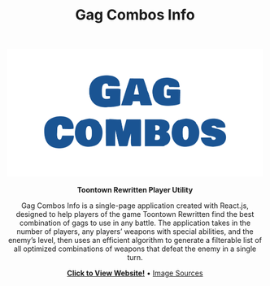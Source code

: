 <!-- Page Title -->
<h1 align="center"> Gag Combos Info </h1> <br>

<!-- Title Image -->
<p align="center">
  <a href="https://gagcombos.info/">
    <img border="0" alt="Gag Combos Info - Title Card" src="/public/img/title-card.png">
  </a>
</p>

<!-- Game Description -->
<p align="center">
  <b>Toontown Rewritten Player Utility</b>
</p>

<p align="center">
  Gag Combos Info is a single-page application created with React.js, designed to help players of the game Toontown Rewritten find the best combination of gags to use in any battle. The application takes in the number of players, any players’ weapons with special abilities, and the enemy’s level, then uses an efficient algorithm to generate a filterable list of all optimized combinations of weapons that defeat the enemy in a single turn.
</p>

<!-- Links - Trailer, Play Game, Sources -->
<p align="center">
  <a href="https://gagcombos.info/"><b>Click to View Website!</b></a>
  •
  <a href="/public/img/sources.txt">Image Sources</a>
</p>
